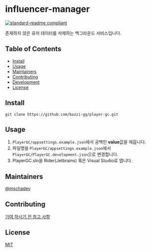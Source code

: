 # influencer-manager

[![standard-readme compliant](https://img.shields.io/badge/standard--readme-OK-green.svg?style=flat-square)](https://github.com/RichardLitt/standard-readme)

존재하지 않은 유저 데이터를 삭제하는 백그라운드 서비스입니다.

## Table of Contents

- [Install](#install)
- [Usage](#usage)
- [Maintainers](#maintainers)
- [Contributing](#contributing)
- [Development](#development)
- [License](#license)

## Install

```
git clone https://github.com/bazzi-gg/player-gc.git
```

## Usage

1. `PlayerGC/appsettings.example.json`에서 공백인 **value**값을 채웁니다.
2. 파일명을 `PlayerGC/appsettings.example.json`에서 `PlayerGC/PlayerGC.development.json`으로 변경합니다.
3. PlayerGC.sln을 Rider(Jetbrains) 혹은 Visual Studio로 엽니다.

## Maintainers

[@mschadev](https://github.com/mschadev)

## Contributing

[기여 하시기 전 참고 사항](./CONTRIBUTING.md)

## License

[MIT](./LICENSE)
